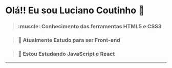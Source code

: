 <h1>Olá!! Eu sou Luciano Coutinho 👋</h1>


  
  ><h3>:muscle: Conhecimento das ferramentas HTML5 e CSS3</h3>
 
  ><h3>🔭 Atualmente Estudo para ser Front-end</h3>
  
  ><h3>🌱 Estou Estudando JavaScript e React</h3> 
 <hr>
 
 

